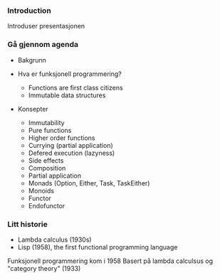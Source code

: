 ### Introduction

Introduser presentasjonen

### Gå gjennom agenda

- Bakgrunn

- Hva er funksjonell programmering?

  - Functions are first class citizens
  - Immutable data structures

- Konsepter

  - Immutability
  - Pure functions
  - Higher order functions
  - Currying (partial application)
  - Defered execution (lazyness)
  - Side effects
  - Composition
  - Partial application
  - Monads (Option, Either, Task, TaskEither)
  - Monoids
  - Functor
  - Endofunctor

### Litt historie

- Lambda calculus (1930s)
- Lisp (1958), the first functional programming language

Funksjonell programmering kom i 1958
Basert på lambda calculsus og "category theory" (1933)
